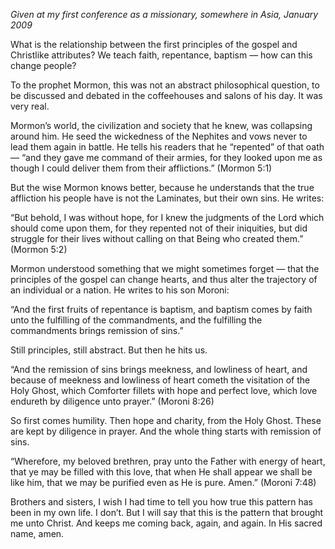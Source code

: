 *Given at my first conference as a missionary, somewhere in Asia, January 2009*

What is the relationship between the first principles of the gospel and Christlike attributes? We teach faith, repentance, baptism — how can this change people?

To the prophet Mormon, this was not an abstract philosophical question, to be discussed and debated in the coffeehouses and salons of his day. It was very real.

Mormon’s world, the civilization and society that he knew, was collapsing around him. He seed the wickedness of the Nephites and vows never to lead them again in battle. He tells his readers that he “repented” of that oath — “and they gave me command of their armies, for they looked upon me as though I could deliver them from their afflictions.” (Mormon 5:1)

But the wise Mormon knows better, because he understands that the true affliction his people have is not the Laminates, but their own sins. He writes:

“But behold, I was without hope, for I knew the judgments of the Lord which should come upon them, for they repented not of their iniquities, but did struggle for their lives without calling on that Being who created them.” (Mormon 5:2)

Mormon understood something that we might sometimes forget — that the principles of the gospel can change hearts, and thus alter the trajectory of an individual or a nation. He writes to his son Moroni: 

“And the first fruits of repentance is baptism, and baptism comes by faith unto the fulfilling of the commandments, and the fulfilling the commandments brings remission of sins.”

Still principles, still abstract. But then he hits us.

“And the remission of sins brings meekness, and lowliness of heart, and because of meekness and lowliness of heart cometh the visitation of the Holy Ghost, which Comforter fillets with hope and perfect love, which love endureth by diligence unto prayer.” (Moroni 8:26)

So first comes humility. Then hope and charity, from the Holy Ghost. These are kept by diligence in prayer. And the whole thing starts with remission of sins.

“Wherefore, my beloved brethren, pray unto the Father with energy of heart, that ye may be filled with this love, that when He shall appear we shall be like him, that we may be purified even as He is pure. Amen.” (Moroni 7:48)

Brothers and sisters, I wish I had time to tell you how true this pattern has been in my own life. I don’t. But I will say that this is the pattern that brought me unto Christ. And keeps me coming back, again, and again. In His sacred name, amen.
